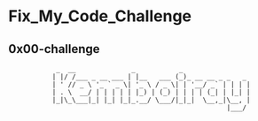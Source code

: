 # Fix_My_Code_Challenge

## 0x00-challenge

                _  __              _           _                 
               | |/ /___ _ __ ___ | |__   ___ (_)_ __ __ _ _   _ 
               | ' // _ \ '_ ` _ \| '_ \ / _ \| | '__/ _` | | | |
               | . \  __/ | | | | | |_) | (_) | | | | (_| | |_| |
               |_|\_\___|_| |_| |_|_.__/ \___/|_|_|  \__,_|\__, |
                                                           |___/ 

